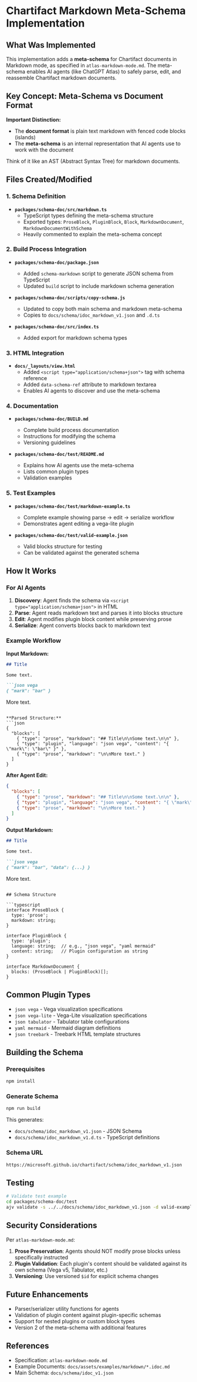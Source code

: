 # Chartifact Markdown Meta-Schema Implementation

## What Was Implemented

This implementation adds a **meta-schema** for Chartifact documents in Markdown mode, as specified in `atlas-markdown-mode.md`. The meta-schema enables AI agents (like ChatGPT Atlas) to safely parse, edit, and reassemble Chartifact markdown documents.

## Key Concept: Meta-Schema vs Document Format

**Important Distinction:**
- The **document format** is plain text markdown with fenced code blocks (islands)
- The **meta-schema** is an internal representation that AI agents use to work with the document

Think of it like an AST (Abstract Syntax Tree) for markdown documents.

## Files Created/Modified

### 1. Schema Definition
- **`packages/schema-doc/src/markdown.ts`**
  - TypeScript types defining the meta-schema structure
  - Exported types: `ProseBlock`, `PluginBlock`, `Block`, `MarkdownDocument`, `MarkdownDocumentWithSchema`
  - Heavily commented to explain the meta-schema concept

### 2. Build Process Integration
- **`packages/schema-doc/package.json`**
  - Added `schema-markdown` script to generate JSON schema from TypeScript
  - Updated `build` script to include markdown schema generation

- **`packages/schema-doc/scripts/copy-schema.js`**
  - Updated to copy both main schema and markdown meta-schema
  - Copies to `docs/schema/idoc_markdown_v1.json` and `.d.ts`

- **`packages/schema-doc/src/index.ts`**
  - Added export for markdown schema types

### 3. HTML Integration
- **`docs/_layouts/view.html`**
  - Added `<script type="application/schema+json">` tag with schema reference
  - Added `data-schema-ref` attribute to markdown textarea
  - Enables AI agents to discover and use the meta-schema

### 4. Documentation
- **`packages/schema-doc/BUILD.md`**
  - Complete build process documentation
  - Instructions for modifying the schema
  - Versioning guidelines

- **`packages/schema-doc/test/README.md`**
  - Explains how AI agents use the meta-schema
  - Lists common plugin types
  - Validation examples

### 5. Test Examples
- **`packages/schema-doc/test/markdown-example.ts`**
  - Complete example showing parse → edit → serialize workflow
  - Demonstrates agent editing a vega-lite plugin

- **`packages/schema-doc/test/valid-example.json`**
  - Valid blocks structure for testing
  - Can be validated against the generated schema

## How It Works

### For AI Agents

1. **Discovery**: Agent finds the schema via `<script type="application/schema+json">` in HTML
2. **Parse**: Agent reads markdown text and parses it into blocks structure
3. **Edit**: Agent modifies plugin block content while preserving prose
4. **Serialize**: Agent converts blocks back to markdown text

### Example Workflow

**Input Markdown:**
```markdown
## Title

Some text.

```json vega
{ "mark": "bar" }
```

More text.
```

**Parsed Structure:**
```json
{
  "blocks": [
    { "type": "prose", "markdown": "## Title\n\nSome text.\n\n" },
    { "type": "plugin", "language": "json vega", "content": "{ \"mark\": \"bar\" }" },
    { "type": "prose", "markdown": "\n\nMore text." }
  ]
}
```

**After Agent Edit:**
```json
{
  "blocks": [
    { "type": "prose", "markdown": "## Title\n\nSome text.\n\n" },
    { "type": "plugin", "language": "json vega", "content": "{ \"mark\": \"bar\", \"data\": {...} }" },
    { "type": "prose", "markdown": "\n\nMore text." }
  ]
}
```

**Output Markdown:**
```markdown
## Title

Some text.

```json vega
{ "mark": "bar", "data": {...} }
```

More text.
```

## Schema Structure

```typescript
interface ProseBlock {
  type: 'prose';
  markdown: string;
}

interface PluginBlock {
  type: 'plugin';
  language: string;  // e.g., "json vega", "yaml mermaid"
  content: string;   // Plugin configuration as string
}

interface MarkdownDocument {
  blocks: (ProseBlock | PluginBlock)[];
}
```

## Common Plugin Types

- `json vega` - Vega visualization specifications
- `json vega-lite` - Vega-Lite visualization specifications
- `json tabulator` - Tabulator table configurations
- `yaml mermaid` - Mermaid diagram definitions
- `json treebark` - Treebark HTML template structures

## Building the Schema

### Prerequisites
```bash
npm install
```

### Generate Schema
```bash
npm run build
```

This generates:
- `docs/schema/idoc_markdown_v1.json` - JSON Schema
- `docs/schema/idoc_markdown_v1.d.ts` - TypeScript definitions

### Schema URL
```
https://microsoft.github.io/chartifact/schema/idoc_markdown_v1.json
```

## Testing

```bash
# Validate test example
cd packages/schema-doc/test
ajv validate -s ../../docs/schema/idoc_markdown_v1.json -d valid-example.json
```

## Security Considerations

Per `atlas-markdown-mode.md`:

1. **Prose Preservation**: Agents should NOT modify prose blocks unless specifically instructed
2. **Plugin Validation**: Each plugin's content should be validated against its own schema (Vega v5, Tabulator, etc.)
3. **Versioning**: Use versioned `$id` for explicit schema changes

## Future Enhancements

- Parser/serializer utility functions for agents
- Validation of plugin content against plugin-specific schemas
- Support for nested plugins or custom block types
- Version 2 of the meta-schema with additional features

## References

- Specification: `atlas-markdown-mode.md`
- Example Documents: `docs/assets/examples/markdown/*.idoc.md`
- Main Schema: `docs/schema/idoc_v1.json`
